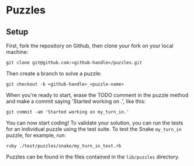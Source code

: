 # Puzzles

## Setup

First, fork the repository on Github, then clone your fork on your local
machine:

    git clone git@github.com:<github-handle>/puzzles.git

Then create a branch to solve a puzzle: 

    git checkout -b <github-handle>_<puzzle-name>

When you're ready to start, erase the TODO comment in the puzzle method
and make a commit saying 'Started working on <puzzle-name>.', like this:

    git commit -am 'Started working on my_turn_in.'

You can now start coding! To validate your solution, you can run the
tests for an individual puzzle using the test suite. To test the Snake
`my_turn_in` puzzle, for example, run:

    ruby ./test/puzzles/snake/my_turn_in_test.rb

Puzzles can be found in the files contained in the `lib/puzzles`
directory.
